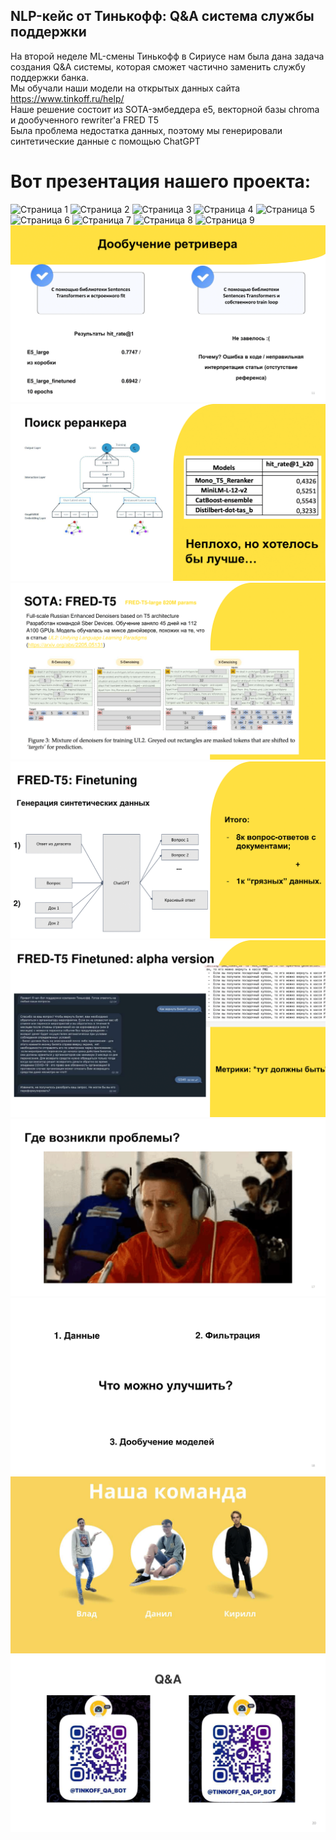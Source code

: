 ## NLP-кейс от Тинькофф: Q&A система службы поддержки
На второй неделе ML-смены Тинькофф в Сириусе нам была дана задача создания Q&A системы, которая сможет частично заменить службу поддержки банка.  
Мы обучали наши модели на открытых данных сайта https://www.tinkoff.ru/help/  
Наше решение состоит из SOTA-эмбеддера е5, векторной базы chroma и дообученного rewriter'а FRED T5  
Была проблема недостатка данных, поэтому мы генерировали синтетические данные с помощью ChatGPT  
# Вот презентация нашего проекта:
![Страница 1](qa/qa-1.png)
![Страница 2](qa/qa-2.png)
![Страница 3](qa/qa-3.png)
![Страница 4](qa/qa-4.png)
![Страница 5](qa/qa-5.png)
![Страница 6](qa/qa-6.png)
![Страница 7](qa/qa-7.png)
![Страница 8](qa/qa-8.png)
![Страница 9](qa/qa-9.png)
![Страница 10](qa/qa-10.png)
![Страница 12](qa/qa-12.png)
![Страница 13](qa/qa-13.png)
![Страница 14](qa/qa-14.png)
![Страница 15](qa/qa-15.png)
![Страница 16](qa/qa-16.png)
![Страница 17](qa/qa-17.png)
![Страница 18](qa/qa-18.png)
![Страница 19](qa/qa-19.png)



